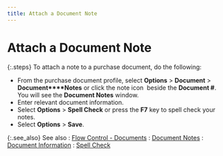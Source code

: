 ```yaml
---
title: Attach a Document Note
---
```


# Attach a Document Note


{:.steps}
To attach a note to a purchase document,  do the following:

- From the purchase  document profile, select **Options**  > **Document** > **Document****Notes** or click the note icon  beside  the **Document #**. You will see the  **Document Notes** window.
- Enter relevant  document information.
- Select **Options** > **Spell 
 Check** or press the **F7** key  to spell check your notes.
- Select **Options** > **Save**.



{:.see_also}
See also
: [Flow  Control - Documents]({{site.bp_chm}}/flow-ctrl/flow_control_and_document_defaults_businesss_process_in_everest_content.html)
: [Document Notes]({{site.pp_baseurl}}/purc-proc/doc-profile/contents/document-information/document_notes.html)
: [Document  Information]({{site.pp_baseurl}}/purc-proc/doc-profile/contents/document-information/document_information_purchasing.html)
: [Spell  Check]({{site.eml_chm}}/use-everest-e-mail/spell_check_em.html)
